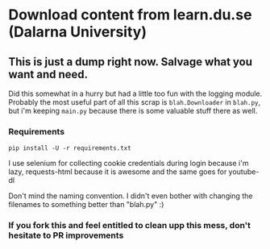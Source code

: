 # Download content from learn.du.se (Dalarna University)

## This is just a dump right now. Salvage what you want and need.

Did this somewhat in a hurry but had a little too fun with the logging module. Probably the most useful part of all this scrap is `blah.Downloader` in `blah.py`, but i'm keeping `main.py` because there is some valuable stuff there as well.

### Requirements

    pip install -U -r requirements.txt

I use selenium for collecting cookie credentials during login because i'm lazy, requests-html because it is awesome and the same goes for youtube-dl

Don't mind the naming convention. I didn't even bother with changing the filenames to something better than "blah.py" :)

### If you fork this and feel entitled to clean upp this mess, don't hesitate to PR improvements
